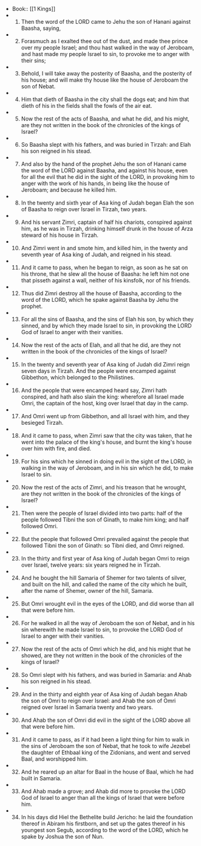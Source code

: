 - Book:: [[1 Kings]]
- 1. Then the word of the LORD came to Jehu the son of Hanani against Baasha, saying,
- 2. Forasmuch as I exalted thee out of the dust, and made thee prince over my people Israel; and thou hast walked in the way of Jeroboam, and hast made my people Israel to sin, to provoke me to anger with their sins;
- 3. Behold, I will take away the posterity of Baasha, and the posterity of his house; and will make thy house like the house of Jeroboam the son of Nebat.
- 4. Him that dieth of Baasha in the city shall the dogs eat; and him that dieth of his in the fields shall the fowls of the air eat.
- 5. Now the rest of the acts of Baasha, and what he did, and his might, are they not written in the book of the chronicles of the kings of Israel?
- 6. So Baasha slept with his fathers, and was buried in Tirzah: and Elah his son reigned in his stead.
- 7. And also by the hand of the prophet Jehu the son of Hanani came the word of the LORD against Baasha, and against his house, even for all the evil that he did in the sight of the LORD, in provoking him to anger with the work of his hands, in being like the house of Jeroboam; and because he killed him.
- 8. In the twenty and sixth year of Asa king of Judah began Elah the son of Baasha to reign over Israel in Tirzah, two years.
- 9. And his servant Zimri, captain of half his chariots, conspired against him, as he was in Tirzah, drinking himself drunk in the house of Arza steward of his house in Tirzah.
- 10. And Zimri went in and smote him, and killed him, in the twenty and seventh year of Asa king of Judah, and reigned in his stead.
- 11. And it came to pass, when he began to reign, as soon as he sat on his throne, that he slew all the house of Baasha: he left him not one that pisseth against a wall, neither of his kinsfolk, nor of his friends.
- 12. Thus did Zimri destroy all the house of Baasha, according to the word of the LORD, which he spake against Baasha by Jehu the prophet.
- 13. For all the sins of Baasha, and the sins of Elah his son, by which they sinned, and by which they made Israel to sin, in provoking the LORD God of Israel to anger with their vanities.
- 14. Now the rest of the acts of Elah, and all that he did, are they not written in the book of the chronicles of the kings of Israel?
- 15. In the twenty and seventh year of Asa king of Judah did Zimri reign seven days in Tirzah. And the people were encamped against Gibbethon, which belonged to the Philistines.
- 16. And the people that were encamped heard say, Zimri hath conspired, and hath also slain the king: wherefore all Israel made Omri, the captain of the host, king over Israel that day in the camp.
- 17. And Omri went up from Gibbethon, and all Israel with him, and they besieged Tirzah.
- 18. And it came to pass, when Zimri saw that the city was taken, that he went into the palace of the king's house, and burnt the king's house over him with fire, and died.
- 19. For his sins which he sinned in doing evil in the sight of the LORD, in walking in the way of Jeroboam, and in his sin which he did, to make Israel to sin.
- 20. Now the rest of the acts of Zimri, and his treason that he wrought, are they not written in the book of the chronicles of the kings of Israel?
- 21. Then were the people of Israel divided into two parts: half of the people followed Tibni the son of Ginath, to make him king; and half followed Omri.
- 22. But the people that followed Omri prevailed against the people that followed Tibni the son of Ginath: so Tibni died, and Omri reigned.
- 23. In the thirty and first year of Asa king of Judah began Omri to reign over Israel, twelve years: six years reigned he in Tirzah.
- 24. And he bought the hill Samaria of Shemer for two talents of silver, and built on the hill, and called the name of the city which he built, after the name of Shemer, owner of the hill, Samaria.
- 25. But Omri wrought evil in the eyes of the LORD, and did worse than all that were before him.
- 26. For he walked in all the way of Jeroboam the son of Nebat, and in his sin wherewith he made Israel to sin, to provoke the LORD God of Israel to anger with their vanities.
- 27. Now the rest of the acts of Omri which he did, and his might that he showed, are they not written in the book of the chronicles of the kings of Israel?
- 28. So Omri slept with his fathers, and was buried in Samaria: and Ahab his son reigned in his stead.
- 29. And in the thirty and eighth year of Asa king of Judah began Ahab the son of Omri to reign over Israel: and Ahab the son of Omri reigned over Israel in Samaria twenty and two years.
- 30. And Ahab the son of Omri did evil in the sight of the LORD above all that were before him.
- 31. And it came to pass, as if it had been a light thing for him to walk in the sins of Jeroboam the son of Nebat, that he took to wife Jezebel the daughter of Ethbaal king of the Zidonians, and went and served Baal, and worshipped him.
- 32. And he reared up an altar for Baal in the house of Baal, which he had built in Samaria.
- 33. And Ahab made a grove; and Ahab did more to provoke the LORD God of Israel to anger than all the kings of Israel that were before him.
- 34. In his days did Hiel the Bethelite build Jericho: he laid the foundation thereof in Abiram his firstborn, and set up the gates thereof in his youngest son Segub, according to the word of the LORD, which he spake by Joshua the son of Nun.
